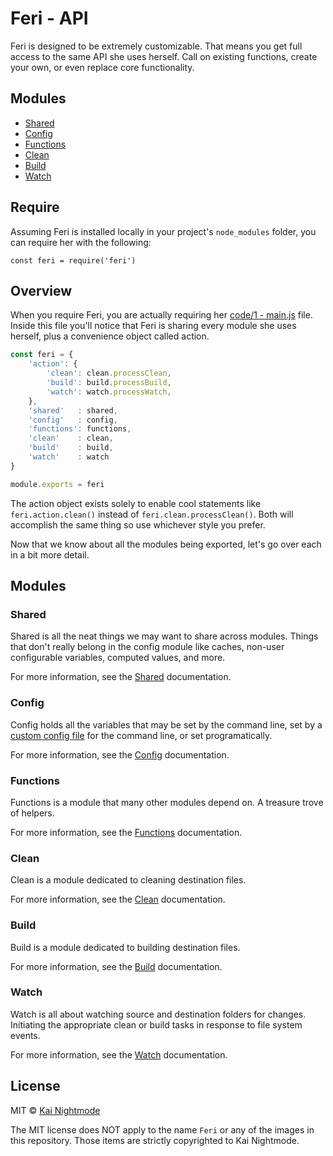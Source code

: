 # Feri - API

Feri is designed to be extremely customizable. That means you get full access to the same API she uses herself. Call on existing functions, create your own, or even replace core functionality.

## Modules

* [Shared](shared.md#feri---shared)
* [Config](config.md#feri---config)
* [Functions](functions.md#feri---functions)
* [Clean](clean.md#feri---clean)
* [Build](build.md#feri---build)
* [Watch](watch.md#feri---watch)

## Require

Assuming Feri is installed locally in your project's `node_modules` folder, you can require her with the following:

    const feri = require('feri')

## Overview

When you require Feri, you are actually requiring her [code/1 - main.js](../../../code/1%20-%20main.js) file. Inside this file you'll notice that Feri is sharing every module she uses herself, plus a convenience object called action.

```js
const feri = {
    'action': {
        'clean': clean.processClean,
        'build': build.processBuild,
        'watch': watch.processWatch,
    },
    'shared'   : shared,
    'config'   : config,
    'functions': functions,
    'clean'    : clean,
    'build'    : build,
    'watch'    : watch
}

module.exports = feri
```

The action object exists solely to enable cool statements like `feri.action.clean()` instead of `feri.clean.processClean()`. Both will accomplish the same thing so use whichever style you prefer.

Now that we know about all the modules being exported, let's go over each in a bit more detail.

## Modules

### Shared

Shared is all the neat things we may want to share across modules. Things that don't really belong in the config module like caches, non-user configurable variables, computed values, and more.

For more information, see the [Shared](shared.md#feri---shared) documentation.

### Config

Config holds all the variables that may be set by the command line, set by a [custom config file](../custom-config-file.md#feri---custom-config-file) for the command line, or set programatically.

For more information, see the [Config](config.md#feri---config) documentation.

### Functions

Functions is a module that many other modules depend on. A treasure trove of helpers.

For more information, see the [Functions](functions.md#feri---functions) documentation.

### Clean

Clean is a module dedicated to cleaning destination files.

For more information, see the [Clean](clean.md#feri---clean) documentation.

### Build

Build is a module dedicated to building destination files.

For more information, see the [Build](build.md#feri---build) documentation.

### Watch

Watch is all about watching source and destination folders for changes. Initiating the appropriate clean or build tasks in response to file system events.

For more information, see the [Watch](watch.md#feri---watch) documentation.

## License

MIT © [Kai Nightmode](https://twitter.com/kai_nightmode)

The MIT license does NOT apply to the name `Feri` or any of the images in this repository. Those items are strictly copyrighted to Kai Nightmode.